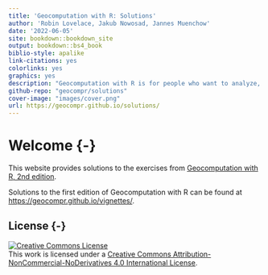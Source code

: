 ```yaml
--- 
title: 'Geocomputation with R: Solutions'
author: 'Robin Lovelace, Jakub Nowosad, Jannes Muenchow'
date: '2022-06-05'
site: bookdown::bookdown_site
output: bookdown::bs4_book
biblio-style: apalike
link-citations: yes
colorlinks: yes
graphics: yes
description: "Geocomputation with R is for people who want to analyze, visualize and model geographic data with open source software. It is based on R, a statistical programming language that has powerful data processing, visualization, and geospatial capabilities. The book equips you with the knowledge and skills to tackle a wide range of issues manifested in geographic data, including those with scientific, societal, and environmental implications. This book will interest people from many backgrounds, especially Geographic Information Systems (GIS) users interested in applying their domain-specific knowledge in a powerful open source language for data science, and R users interested in extending their skills to handle spatial data."
github-repo: "geocompr/solutions"
cover-image: "images/cover.png"
url: https://geocompr.github.io/solutions/
---
```


# Welcome {-}

This website provides solutions to the exercises from [Geocomputation with R, 2nd edition](https://geocompr.robinlovelace.net/).

Solutions to the first edition of Geocomputation with R can be found at https://geocompr.github.io/vignettes/.

## License {-}

<a rel="license" href="http://creativecommons.org/licenses/by-nc-nd/4.0/"><img alt="Creative Commons License" style="border-width:0" src="https://i.creativecommons.org/l/by-nc-nd/4.0/88x31.png" /></a><br />This work is licensed under a <a rel="license" href="http://creativecommons.org/licenses/by-nc-nd/4.0/">Creative Commons Attribution-NonCommercial-NoDerivatives 4.0 International License</a>.
